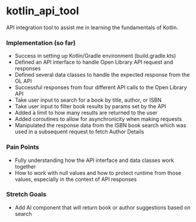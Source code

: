 # kotlin_api_tool
API integration tool to assist me in learning the fundamentals of Kotlin.

### Implementation (so far)

- Success in setting up Kotlin/Gradle environment (build.gradle.kts)
- Defined an API interface to handle Open Library API request and responses
- Defined several data classes to handle the expected response from the OL API
- Successful responses from four different API calls to the Open Library API
- Take user input to search for a book by title, author, or ISBN
- Take user input to filter book results by params set by the API
- Added a limit to how many results are returned to the user
- Added coroutines to allow for asynchronicity when making requests
- Manipulated the response data from the ISBN book search which was used in a subsequent request to fetch Author Details

### Pain Points

- Fully understanding how the API interface and data classes work together
- How to work with null values and how  to protect runtime from those values, especially in the context of API responses

### Stretch Goals

- Add AI component that will return book or author suggestions based on search